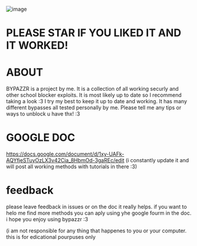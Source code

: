 ![image](https://github.com/user-attachments/assets/3c7c62c8-e741-418b-924f-bdd72a63bb73)

# PLEASE STAR IF YOU LIKED IT AND IT WORKED!

# ABOUT
BYPAZZR is a project by me. It is a collection of all working securly and other school blocker exploits. It is most likely up to date so I recommend taking a look :3 I try my best to keep it up to date and working. It has many different bypasses all tested personally by me. Please tell me any tips or ways to unblock u have thx! :3

# GOOGLE DOC
https://docs.google.com/document/d/1xy-UAFk-AQYfjeSTuyOzLX3v42Cia_8HbmOd-3gaREc/edit
(i constantly update it and will post all working methods with tutorials in there :3)

# feedback 
please leave feedback in issues or on the doc it really helps. if you want to helo me find more methods you can aply using yhe google fourm in the doc. i hope you enjoy using bypazzr :3

(i am not responsible for any thing that happenes to you or your computer. this is for edicational pourpuses only
